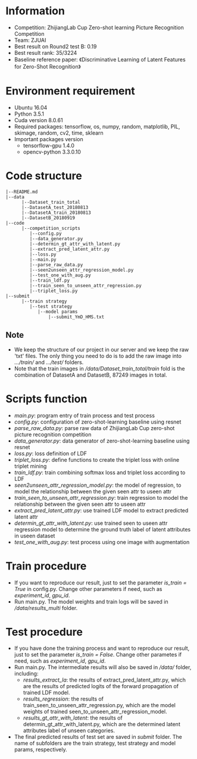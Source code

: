 # Information
* Competition: ZhijiangLab Cup Zero-shot learning Picture Recognition Competition
* Team: ZJUAI
* Best result on Round2 test B: 0.19
* Best result rank: 35/3224
* Baseline reference paper: 《Discriminative Learning of Latent Features for Zero-Shot Recognition》

# Environment requirement
* Ubuntu 16.04
* Python 3.5.1
* Cuda version 8.0.61
* Required packages: tensorflow, os, numpy, random, matplotlib, PIL, skimage, random, cv2, time, sklearn
* Important packages version
	* tensorflow-gpu 1.4.0 
	* opencv-python 3.3.0.10


# Code structure
```
|--README.md
|--data
	  |--Dataset_train_total
	  |--DatasetA_test_20180813
	  |--DatasetA_train_20180813
	  |--DatasetB_20180919
|--code
      |--competition_scripts
	  	 |--config.py
	  	 |--data_generator.py
	  	 |--determin_gt_attr_with_latent.py
	  	 |--extract_pred_latent_attr.py
	  	 |--loss.py
	  	 |--main.py
	  	 |--parse_raw_data.py
	  	 |--seen2unseen_attr_regression_model.py
	  	 |--test_one_with_aug.py
	  	 |--train_ldf.py
	  	 |--train_seen_to_unseen_attr_regression.py
	  	 |--triplet_loss.py
|--submit
      |--train strategy
	  	 |--test strategy
	  		|--model params
	  			|--submit_YmD_HMS.txt

```
## Note
* We keep the structure of our project in our server and we keep the raw 'txt' files. The only thing you need to do is to add the raw image into *.../train/* and *.../test/* folders.
* Note that the train images in */data/Dataset_train_total/train* fold is the combination of DatasetA and DatasetB, 87249 images in total.

# Scripts function
* *main.py*: program entry of train process and test process 
* *config.py*: configuration of zero-shot-learning baseline using resnet
* *parse_raw_data.py*: parse raw data of ZhijiangLab Cup zero-shot picture recognition competition
* *data_generator.py*: data generator of zero-shot-learning baseline using resnet
* *loss.py*: loss definition of LDF
* *triplet_loss.py*: define functions to create the triplet loss with online triplet mining
* *train_ldf.py*: train combining softmax loss and triplet loss according to LDF
* *seen2unseen_attr_regression_model.py*: the model of regression, to model the relationship between the given seen attr to useen attr
* *train_seen_to_unseen_attr_regression.py*: train regression to model the relationship between the given seen attr to useen attr
* *extract_pred_latent_attr.py*: use trained LDF model to extract predicted latent attr
* *determin_gt_attr_with_latent.py*: use trained seen to useen attr regression model to determine the ground truth label of latent attributes in useen dataset
* *test_one_with_aug.py*: test process using one image with augmentation

# Train procedure
* If you want to reproduce our result, just to set the parameter *is_train = True* in config.py. Change other parameters if need, such as *experiment_id*, *gpu_id*.
* Run main.py. The model weights and train logs will be saved in */data/results_multi* folder.

# Test procedure
* If you have done the training process and want to reproduce our result, just to set the parameter *is_train = False*. Change other parametes if need, such as *experiment_id*, *gpu_id*.
* Run main.py. The intermediate results will also be saved in */data/* folder, including:
	* *results_extract_la*: the results of extract_pred_latent_attr.py, which are the results of predicted logits of the forward propagation of trained LDF model.
	* *results_regression*: the results of train_seen_to_unseen_attr_regression.py, which are the model weights of trained seen_to_unseen_attr_regression_model.
	* *results_gt_attr_with_latent*: the results of determin_gt_attr_with_latent.py, which are the determined latent attributes label of unseen categories.
* The final predicted results of test set are saved in *submit* folder. The name of subfolders are the train strategy, test strategy and model params, respectively.